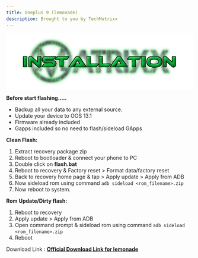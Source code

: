 ```yaml
---
title: Oneplus 9 (lemonade)
description: Brought to you by TechMatrixx
---
```

<a href="#"><img align="center" img src="assets/installation.png" /></a>

**Before start flashing.....**
- Backup all your data to any external source. 
- Update your device to OOS 13.1
- Firmware already included
- Gapps included so no need to flash/sideload GApps

**Clean Flash:**
1. Extract recovery package zip
2. Reboot to bootloader & connect your phone to PC
3. Double click on __flash.bat__
4. Reboot to recovery & Factory reset > Format data/factory reset
5. Back to recovery home page & tap > Apply update > Apply from ADB
5. Now sideload rom using command ```adb sideload <rom_filename>.zip```
7. Now reboot to system.

**Rom Update/Dirty flash:**
1. Reboot to recovery
2. Apply update > Apply from ADB
3. Open command prompt & sideload rom using command ```adb sideload <rom_filename>.zip```
4. Reboot

Download Link : [**Official Download Link for lemonade**](https://sourceforge.net/projects/projectmatrixx/files/Android-13/lemonade/)
